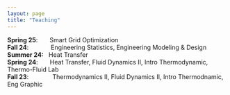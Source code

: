 ```yaml
---
layout: page
title: "Teaching"
---
```


**Spring 25**: &nbsp;&nbsp;&nbsp;&nbsp;&nbsp;&nbsp;Smart Grid Optimization <br>
**Fall 24**:  &nbsp;&nbsp;&nbsp;&nbsp;&nbsp;&nbsp;&nbsp;&nbsp;&nbsp;&nbsp;&nbsp;&nbsp;Engineering Statistics, Engineering Modeling & Design <br>
**Summer 24:**    &nbsp;&nbsp;Heat Transfer <br>
**Spring 24**:  &nbsp;&nbsp;&nbsp;&nbsp;&nbsp;&nbsp;Heat Transfer, Fluid Dynamics II, Intro Thermodynamic, <br>
Thermo-Fluid Lab <br>
**Fall 23**:  &nbsp;&nbsp;&nbsp;&nbsp;&nbsp;&nbsp;&nbsp;&nbsp;&nbsp;&nbsp;&nbsp;&nbsp; Thermodynamics II, Fluid Dynamics II, Intro Thermodnamic, <br>
Eng Graphic <br> 
